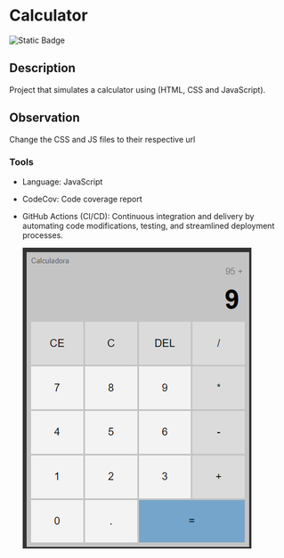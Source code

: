 # Calculator

![Static Badge](https://img.shields.io/badge/language-JavaScript%20v3.11%5E-ffeb2a)



## Description

Project that simulates a calculator using (HTML, CSS and JavaScript).

## Observation

Change the CSS and JS files to their respective url

### Tools

- Language: JavaScript 
- CodeCov: Code coverage report
- GitHub Actions (CI/CD): Continuous integration and delivery by
  automating code modifications, testing, and streamlined deployment processes.

  ![image](https://github.com/sullyanoo/Calculator/blob/main/img/calc.png)
